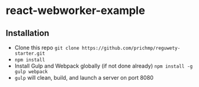 # react-webworker-example


## Installation

  - Clone this repo `git clone https://github.com/prichmp/reguwety-starter.git`
  - `npm install`
  - Install Gulp and Webpack globally (if not done already) `npm install -g gulp webpack`
  - `gulp` will clean, build, and launch a server on port 8080

